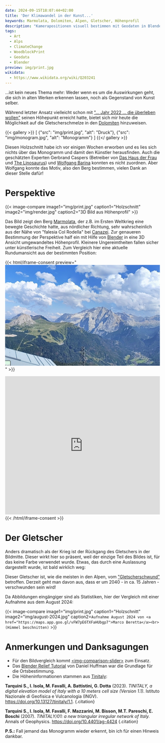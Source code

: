 ```yaml
---
date: 2024-09-15T18:07:44+02:00
title: 'Der Klimawandel in der Kunst...'
keywords: Marmolata, Dolomiten, Alpen, Gletscher, Höhenprofil
description: "Kamerapositionen visuell bestimmen mit Geodaten in Blender"
tags:
  - Art
  - Alps
  - ClimateChange
  - WoodblockPrint
  - Geodata
  - Blender
preview: img/print.jpg
wikidata:
  - https://www.wikidata.org/wiki/Q203241
---
```


...ist kein neues Thema mehr: Weder wenn es um die Auswirkungen geht, die sich in alten Werken erkennen lassen, noch als Gegenstand von Kunst selber.
<!--more-->

Während letzter Ansatz vielleicht schon mit ["… Jahr 2022 … die überleben wollen"](https://de.wikipedia.org/wiki/%E2%80%A6_Jahr_2022_%E2%80%A6_die_%C3%BCberleben_wollen) seinen Höhepunkt erreicht hatte, bietet sich mir heute die Möglichkeit auf die Gletscherschmelze in den [Dolomiten](https://de.wikipedia.org/wiki/Dolomiten) hinzuweisen.

{{< gallery >}}
[
  {"src": "img/print.jpg", "alt": "Druck"},
  {"src": "img/monogram.jpg", "alt": "Monogramm"}
]
{{</ gallery >}}

Diesen Holzschnitt habe ich vor einigen Wochen erworben und es lies sich nichts über das Monogramm und damit den Künstler herausfinden. Auch die geschätzten Experten Gerbrand Caspers (Betreiber von [Das Haus der Frau](https://www.dashausderfrau.nl/) und [The Linosaurus](https://gerrie-thefriendlyghost.blogspot.com/)) und [Wolfgang Barina](http://www.wolfgang-barina.de/kunst/) konnten es nicht zuordnen. Aber Wolfgang konnte das Motiv, also den Berg bestimmen, vielen Dank an dieser Stelle dafür!

# Perspektive

{{< image-compare image1="img/print.jpg" caption1="Holzschnitt" image2="img/render.jpg" caption2="3D Bild aus Höhenprofil" >}}

Das Bild zeigt den Berg [Marmolata](https://de.wikipedia.org/wiki/Marmolata), der z.B. im Ersten Weltkrieg eine bewegte Geschichte hatte, aus nördlicher Richtung, sehr wahrscheinlich aus der Nähe von "falesia Col Rodella" bei [Canazei](https://de.wikipedia.org/wiki/Canazei). Zur genaueren Bestimmung der Perspektive half ein mit Hilfe von [Blender](https://www.blender.org/) in eine 3D Ansicht umgewandeltes Höhenprofil. Kleinere Ungereimtheiten fallen sicher unter künstlerische Freiheit. Zum Vergleich hier eine aktuelle Rundumansicht aus der bestimmten Position:

{{< html/iframe-consent  preview="<img class='video-preview' src='img/preview.jpg' alt='Vorschau'>" >}}
  <iframe src="https://www.google.com/maps/embed?pb=!4v1726427311620!6m8!1m7!1sCAoSLEFGMVFpcE1hWDRoN0Z5NExFdlpaSFFQUXh4NV9MZ3g0aHRYY1d0d0NKMWVS!2m2!1d46.495287!2d11.7513511!3f98.78276099443083!4f4.4556945190209944!5f1.4219312166764295" width="100%" height="450" style="border:0;" allowfullscreen="" loading="lazy" referrerpolicy="no-referrer-when-downgrade"></iframe>
{{< /html/iframe-consent >}}

# Der Gletscher

Anders dramatisch als der Krieg ist der Rückgang des Gletschers in der Bildmitte. Dieser wirkt hier so präsent, weil der einzige Teil des Bildes ist, für das keine Farbe verwendet wurde. Etwas, das durch eine Auslassung dargestellt wurde, ist bald wirklich weg:

Dieser Gletscher ist, wie die meisten in den Alpen, vom ["Gletscherschwund"](https://de.wikipedia.org/wiki/Gletscherschwund_seit_1850) betroffen. Derzeit geht man davon aus, dass er um 2040 - in ca. 15 Jahren - verschwunden sein wird!

Da Abbildungen eingängiger sind als Statistiken, hier der Vergleich mit einer Aufnahme aus dem August 2024:

{{< image-compare image1="img/print.jpg" caption1="Holzschnitt" image2="img/august-2024.jpg" caption2=`Aufnahme August 2024 von <a href="https://maps.app.goo.gl/vFW7pE6TXFaHUbgp7">Marco Beretta</a><br>(Himmel beschnitten)` >}}

# Anmerkungen und Danksagungen
* Für den Bildvergleich kommt [&lt;img-comparison-slider&gt;](https://img-comparison-slider.sneas.io/examples.html) zum Einsatz.
* Das [Blender Relief Tutorial](https://somethingaboutmaps.wordpress.com/blender-relief-tutorial-getting-set-up/) von Daniel Huffman war die Grundlage für die Ortsbestimmung.
* Die Höheninformationen stammen aus [Tinitaly](https://tinitaly.pi.ingv.it/):

**Tarquini S., I. Isola, M. Favalli, A. Battistini, G. Dotta** (2023). *TINITALY, a digital elevation model of Italy with a 10 meters cell size (Version 1.1).* Istituto Nazionale di Geofisica e Vulcanologia (INGV). https://doi.org/10.13127/tinitaly/1.1.
{.citation}

**Tarquini S., I. Isola, M. Favalli, F. Mazzarini, M. Bisson, M.T. Pareschi, E. Boschi** (2007). *TINITALY/01: a new triangular irregular network of Italy.* Annals of Geophysics. https://doi.org/10.4401/ag-4424
{.citation}

**P.S.:** Fall jemand das Monogramm wieder erkennt, bin ich für einen Hinweis dankbar.

